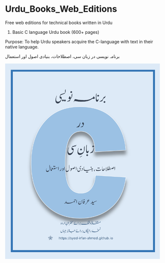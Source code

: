 # Urdu_Books_Web_Editions
Free web editions for technical books written in Urdu
1) Basic C language Urdu book (600+ pages)

Purpose: To help Urdu speakers acquire the C-language with text in their native language.

برنامہ نویسی در زبان سی، اصطلاحات، بنیادی اصول اور استعمال

[![C language Urdu book by Syed Irfan Ahmed](clang_book_cover.png)](https://syed-irfan-ahmed.github.io/)

